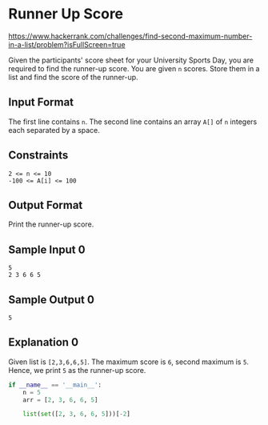 # Runner Up Score

https://www.hackerrank.com/challenges/find-second-maximum-number-in-a-list/problem?isFullScreen=true

Given the participants' score sheet for your University Sports Day, you are required to find the runner-up score. You are given `n` scores. Store them in a list and find the score of the runner-up.

## Input Format

The first line contains `n`. The second line contains an array `A[]` of `n` integers each separated by a space.

## Constraints

```
2 <= n <= 10
-100 <= A[i] <= 100
```

## Output Format

Print the runner-up score.

## Sample Input 0

```
5
2 3 6 6 5
```

## Sample Output 0

```
5
```

## Explanation 0

Given list is `[2,3,6,6,5]`. The maximum score is `6`, second maximum is `5`. Hence, we print `5` as the runner-up score.

```py
if __name__ == '__main__':
    n = 5
    arr = [2, 3, 6, 6, 5]

    list(set([2, 3, 6, 6, 5]))[-2]
```